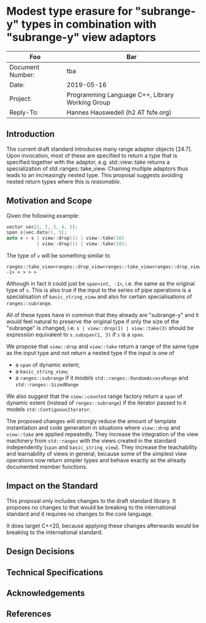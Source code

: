 # Modest type erasure for "subrange-y" types in combination with "subrange-y" view adaptors


| Foo               | Bar                                               |
|-------------------|---------------------------------------------------|
| Document Number:  | tba                                               |
| Date:             | 2019-05-16                                        |
| Project:          | Programming Language C++, Library Working Group   |
| Reply-To:         | Hannes Hauswedell (h2 AT fsfe.org)                |


## Introduction

The current draft standard introduces many range adaptor objects [24.7].
Upon invocation, most of these are specified to return a type that is specified together with the adaptor, e.g. std::view::take returns a specialization of std::ranges::take_view.
Chaining multiple adaptors thus leads to an increasingly nested type.
This proposal suggests avoiding nested return types where this is *reasonable*.

## Motivation and Scope

Given the following example:

```cpp
vector vec{1, 2, 3, 4, 5};
span s{vec.data(), 5};
auto v = s | view::drop(1) | view::take(10)
           | view::drop(1) | view::take(10);
```

The type of `v` will be something similar to
```
ranges::take_view<ranges::drop_view<ranges::take_view<ranges::drop_view<span<int, -1> > > > >
```

Although in fact it could just be `span<int, -1>`, i.e. the same as the original type of `s`.
This is also true if the input to the series of pipe operations is a specialisation of `basic_string_view` and also for certain specialisations of `ranges::subrange`.

All of these types have in common that they already are "subrange-y" and it would feel natural to preserve the original type if only the size of the "subrange" is changed, i.e. `s | view::drop(1) | view::take(3)` should be expression equivalent to `s.subspan(1, 3)` if `s` is a `span`.

We propose that `view::drop` and `view::take` return a range of the same type as the input type and not return a nested type if the input is one of
  * a `span` of dynamic extent;
  * a `basic_string_view`;
  * a `ranges::subrange` if it models `std::ranges::RandomAccessRange` and `std::ranges::SizedRange`

We also suggest that the `view::counted` range factory return a `span` of dynamic extent (instead of `ranges::subrange`) if the iterator passed to it models `std::ContiguousIterator`.

The proposed changes will strongly reduce the amount of template instantiation and code generation in situations where `view::drop` and `view::take` are applied repeatedly.
They increase the integration of the view machinery from `std::ranges` with the views created in the standard independently (`span` and `basic_string_view`).
They increase the teachability and learnability of views in general, because some of the simplest view operations now return simpler types and behave exactly as the already documented member functions.

## Impact on the Standard

This proposal only includes changes to the draft standard library.
It proposes no changes to that would be breaking to the international standard and it requires no changes to the core language.

It does target C++20, because applying these changes afterwards would be breaking to the international standard.


## Design Decisions

## Technical Specifications


## Acknowledgements

## References
